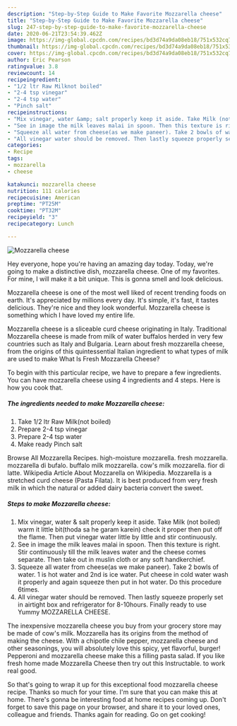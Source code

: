 ```yaml
---
description: "Step-by-Step Guide to Make Favorite Mozzarella cheese"
title: "Step-by-Step Guide to Make Favorite Mozzarella cheese"
slug: 247-step-by-step-guide-to-make-favorite-mozzarella-cheese
date: 2020-06-21T23:54:39.462Z
image: https://img-global.cpcdn.com/recipes/bd3d74a9da08eb18/751x532cq70/mozzarella-cheese-recipe-main-photo.jpg
thumbnail: https://img-global.cpcdn.com/recipes/bd3d74a9da08eb18/751x532cq70/mozzarella-cheese-recipe-main-photo.jpg
cover: https://img-global.cpcdn.com/recipes/bd3d74a9da08eb18/751x532cq70/mozzarella-cheese-recipe-main-photo.jpg
author: Eric Pearson
ratingvalue: 3.8
reviewcount: 14
recipeingredient:
- "1/2 ltr Raw Milknot boiled"
- "2-4 tsp vinegar"
- "2-4 tsp water"
- "Pinch salt"
recipeinstructions:
- "Mix vinegar, water &amp; salt properly keep it aside. Take Milk (not boiled) warm it little bit(thoda sa he garam karein) check it proper then put off the flame. Then put vinegar water little by little and stir continuously."
- "See in image the milk leaves malai in spoon. Then this texture is right. Stir continuously till the milk leaves water and the cheese comes separate. Then take out in muslin cloth or any soft handkerchief."
- "Squeeze all water from cheese(as we make paneer). Take 2 bowls of water. 1 is hot water and 2nd is ice water. Put cheese in cold water wash it properly and again squeeze then put in hot water. Do this procedure 6times."
- "All vinegar water should be removed. Then lastly squeeze properly set in airtight box and refrigerator for 8-10hours. Finally ready to use Yummy MOZZARELLA CHEESE."
categories:
- Recipe
tags:
- mozzarella
- cheese

katakunci: mozzarella cheese 
nutrition: 111 calories
recipecuisine: American
preptime: "PT25M"
cooktime: "PT32M"
recipeyield: "3"
recipecategory: Lunch

---
```



![Mozzarella cheese](https://img-global.cpcdn.com/recipes/bd3d74a9da08eb18/751x532cq70/mozzarella-cheese-recipe-main-photo.jpg)

Hey everyone, hope you're having an amazing day today. Today, we're going to make a distinctive dish, mozzarella cheese. One of my favorites. For mine, I will make it a bit unique. This is gonna smell and look delicious.

Mozzarella cheese is one of the most well liked of recent trending foods on earth. It's appreciated by millions every day. It's simple, it's fast, it tastes delicious. They're nice and they look wonderful. Mozzarella cheese is something which I have loved my entire life.

Mozzarella cheese is a sliceable curd cheese originating in Italy. Traditional Mozzarella cheese is made from milk of water buffalos herded in very few countries such as Italy and Bulgaria. Learn about fresh mozzarella cheese, from the origins of this quintessential Italian ingredient to what types of milk are used to make What Is Fresh Mozzarella Cheese?


To begin with this particular recipe, we have to prepare a few ingredients. You can have mozzarella cheese using 4 ingredients and 4 steps. Here is how you cook that.

<!--inarticleads1-->

##### The ingredients needed to make Mozzarella cheese:

1. Take 1/2 ltr Raw Milk(not boiled)
1. Prepare 2-4 tsp vinegar
1. Prepare 2-4 tsp water
1. Make ready Pinch salt


Browse All Mozzarella Recipes. high-moisture mozzarella. fresh mozzarella. mozzarella di bufalo. buffalo milk mozzarella. cow&#39;s milk mozzarella. fior di latte. Wikipedia Article About Mozzarella on Wikipedia. Mozzarella is a stretched curd cheese (Pasta Filata). It is best produced from very fresh milk in which the natural or added dairy bacteria convert the sweet. 

<!--inarticleads2-->

##### Steps to make Mozzarella cheese:

1. Mix vinegar, water &amp; salt properly keep it aside. Take Milk (not boiled) warm it little bit(thoda sa he garam karein) check it proper then put off the flame. Then put vinegar water little by little and stir continuously.
1. See in image the milk leaves malai in spoon. Then this texture is right. Stir continuously till the milk leaves water and the cheese comes separate. Then take out in muslin cloth or any soft handkerchief.
1. Squeeze all water from cheese(as we make paneer). Take 2 bowls of water. 1 is hot water and 2nd is ice water. Put cheese in cold water wash it properly and again squeeze then put in hot water. Do this procedure 6times.
1. All vinegar water should be removed. Then lastly squeeze properly set in airtight box and refrigerator for 8-10hours. Finally ready to use Yummy MOZZARELLA CHEESE.


The inexpensive mozzarella cheese you buy from your grocery store may be made of cow&#39;s milk. Mozzarella has its origins from the method of making the cheese. With a chipotle chile pepper, mozzarella cheese and other seasonings, you will absolutely love this spicy, yet flavorful, burger! Pepperoni and mozzarella cheese make this a filling pasta salad. If you like fresh home made Mozzarella Cheese then try out this Instructable. to work real good. 

So that's going to wrap it up for this exceptional food mozzarella cheese recipe. Thanks so much for your time. I'm sure that you can make this at home. There's gonna be interesting food at home recipes coming up. Don't forget to save this page on your browser, and share it to your loved ones, colleague and friends. Thanks again for reading. Go on get cooking!
